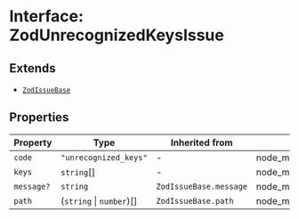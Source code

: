 # Interface: ZodUnrecognizedKeysIssue

## Extends

- [`ZodIssueBase`](../type-aliases/ZodIssueBase.md)

## Properties

| Property | Type | Inherited from | Defined in |
| ------ | ------ | ------ | ------ |
| `code` | `"unrecognized_keys"` | - | node\_modules/.pnpm/zod@3.23.8/node\_modules/zod/lib/ZodError.d.ts:46 |
| `keys` | `string`[] | - | node\_modules/.pnpm/zod@3.23.8/node\_modules/zod/lib/ZodError.d.ts:47 |
| `message?` | `string` | `ZodIssueBase.message` | node\_modules/.pnpm/zod@3.23.8/node\_modules/zod/lib/ZodError.d.ts:33 |
| `path` | (`string` \| `number`)[] | `ZodIssueBase.path` | node\_modules/.pnpm/zod@3.23.8/node\_modules/zod/lib/ZodError.d.ts:32 |
